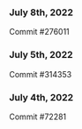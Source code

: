 ### July 8th, 2022

Commit #276011

### July 5th, 2022

Commit #314353


### July 4th, 2022

Commit #72281
